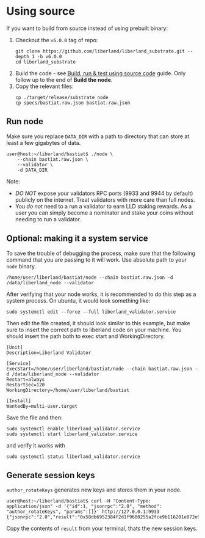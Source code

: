 # Using source

If you want to build from source instead of using prebuilt binary:

1. Checkout the `v6.0.0` tag of repo:
    ```
    git clone https://github.com/liberland/liberland_substrate.git --depth 1 -b v6.0.0
    cd liberland_substrate
    ```
2. Build the code - see [Build, run & test using source code](../dev/dev.md) guide. Only follow up to the end of **Build the node**.
3. Copy the relevant files:
    ```
    cp ./target/release/substrate node
    cp specs/bastiat.raw.json bastiat.raw.json
    ```

## Run node

Make sure you replace `DATA_DIR` with a path to directory that can store at least a few gigabytes of data.

```
user@host:~/liberland/bastiat$ ./node \
    --chain bastiat.raw.json \
    --validator \
    -d DATA_DIR
```

Note:
* *DO NOT* expose your validators RPC ports (9933 and 9944 by default) publicly on the internet. Treat validators with more care than full nodes.
* You *do not* need to a run a validator to earn LLD staking rewards. As a user you can simply become a nominator and stake your coins without needing to run a validator.

## Optional: making it a system service

To save the trouble of debugging the process, make sure that the following command that you are passing to it will work. Use absolute path to your `node` binary.

```
/home/user/liberland/bastiat/node --chain bastiat.raw.json -d /data/liberland_node --validator
```

After verifying that your node works, it is recommended to do this step as a system process. On ubuntu, it would look something like:

```
sudo systemctl edit --force --full liberland_validator.service
```

Then edit the file created, it should look similar to this example, but make sure to insert the correct path to liberland code on your machine.
You should insert the path both to exec start and WorkingDirectory.

```                            
[Unit]
Description=Liberland Validator

[Service]
ExecStart=/home/user/liberland/bastiat/node --chain bastiat.raw.json -d /data/liberland_node --validator
Restart=always
RestartSec=120
WorkingDirectory=/home/user/liberland/bastiat

[Install]
WantedBy=multi-user.target
```

Save the file and then:
````
sudo systemctl enable liberland_validator.service
sudo systemctl start liberland_validator.service
````

and verify it works with
```
sudo systemctl status liberland_validator.service
```

## Generate session keys

`author_rotateKeys` generates new keys and stores them in your node.

```
user@host:~/liberland/bastiat$ curl -H "Content-Type: application/json" -d '{"id":1, "jsonrpc":"2.0", "method": "author_rotateKeys", "params":[]}' http://127.0.0.1:9933
{"jsonrpc":"2.0","result":"0x58db6952384f2d1f9600255a2fce9b116201e872e9951a0a0c0edd7c31124934c690eb603407f4b98a1c9fc0628d4b926fec03d577f233fda3af01d33e2a391b9ad7558c0ae9ba082b3b70236ec584471c92c3a5d78e9bc08f49de7c75961e132697e5419818bfcd31e1bc2cc7d0560a81db72a76af59374c1932bc7a96d773a","id":1}
```

Copy the contents of `result` from your terminal, thats the new session keys.